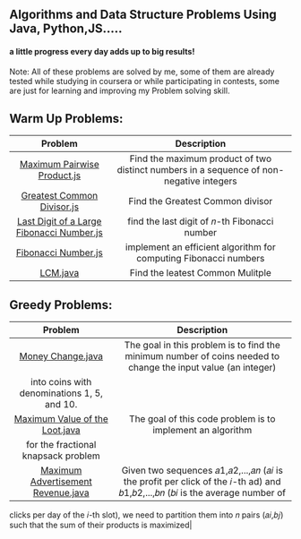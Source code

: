 ## Algorithms and Data Structure Problems Using Java, Python,JS..... 
#### a little progress every day adds up to big results!

Note: All of these problems are solved by me, some of them are already tested while studying in coursera or while participating in contests, some are just for learning and improving my Problem solving skill.


## Warm Up Problems: 

| Problem | Description |
| :---:   | :---: |
| [Maximum Pairwise Product.js](https://github.com/iifawzi/Algorithms-and-Data-Structure-/blob/master/Algorithmic%20Warmup/max%20pairwise%20product/max_pairwise_product.js) | Find the maximum product of two distinct numbers in a sequence of non-negative integers |
| [Greatest Common Divisor.js](https://github.com/iifawzi/Algorithms-and-Data-Structure-/blob/master/Algorithmic%20Warmup/greatest%20common%20divisor/gcd.js) | Find the Greatest Common divisor|
| [Last Digit of a Large Fibonacci Number.js](https://github.com/iifawzi/Algorithms-and-Data-Structure-/blob/master/Algorithmic%20Warmup/fibonacci_last_digit/fibonacci_last_digit.js) | find the last digit of 𝑛-th Fibonacci number|
| [Fibonacci Number.js](https://github.com/iifawzi/Algorithms-and-Data-Structure-/blob/master/Algorithmic%20Warmup/fibonacci/fibonacci.js) |implement an efficient algorithm for computing Fibonacci numbers|
| [LCM.java](https://github.com/iifawzi/Algorithms-and-Data-Structure-/blob/master/Algorithmic%20Warmup/LCM/LCM.java) |Find the leatest Common Mulitple|

## Greedy Problems: 

| Problem | Description |
| :---:   | :---: |
| [Money Change.java](https://github.com/iifawzi/Algorithms-and-Data-Structure-/blob/master/Greedy%20Algorithms/money%20change/Change.java) | The goal in this problem is to find the minimum number of coins needed to change the input value (an integer) 
into coins with denominations 1, 5, and 10. |
| [Maximum Value of the Loot.java](https://github.com/iifawzi/Algorithms-and-Data-Structure-/blob/master/Greedy%20Algorithms/maximum%20value%20of%20the%20loot/fractional_knapsack.java) | The goal of this code problem is to implement an algorithm 
for the fractional knapsack problem|
| [Maximum Advertisement Revenue.java](https://github.com/iifawzi/Algorithms-and-Data-Structure-/blob/master/Greedy%20Algorithms/maximum%20advertisement%20revenue/DotProduct.java) |Given two sequences 𝑎1,𝑎2,...,𝑎𝑛 (𝑎𝑖 is the profit per click of the 𝑖-th ad) and 𝑏1,𝑏2,...,𝑏𝑛 (𝑏𝑖 is the average number of 
clicks per day of the 𝑖-th slot), we need to partition them into 𝑛 pairs 
(𝑎𝑖,𝑏𝑗) such that the sum of their products is maximized|

